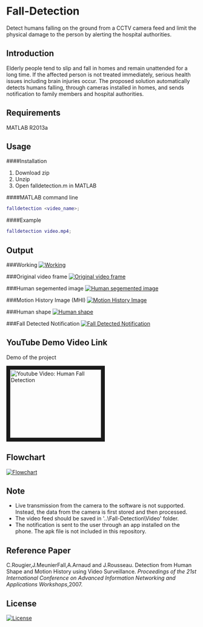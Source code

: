 # Fall-Detection
Detect humans falling on the ground from a CCTV camera feed and limit the physical damage to the person by alerting the hospital authorities.

Introduction
------------
Elderly people tend to slip and fall in homes and remain unattended for a long time. 
If the affected person is not treated immediately, serious health issues including brain injuries occur. 
The proposed solution automatically detects humans falling, through cameras installed in homes, and sends notification to family members and hospital authorities.

Requirements
------------
MATLAB R2013a

Usage 
-----

####Installation

1. Download zip 
2. Unzip 
3. Open falldetection.m in MATLAB 

####MATLAB command line
```matlab
falldetection <video_name>;
```
####Example
```matlab
falldetection video.mp4;
```

Output
------
###Working
[![Working](https://s4.postimg.org/49t4relod/giphy.gif)](https://postimg.org/image/qlqxksks9/)

###Original video frame
[![Original video frame](https://s3.postimg.org/esn2yx6eb/original.png)](https://postimg.org/image/5kuui7zbz/)

###Human segemented image
[![Human segemented image](https://s3.postimg.org/3m989kdgz/mask.png)](https://postimg.org/image/yt7vdh1db/)

###Motion History Image (MHI)
[![Motion History Image](https://s3.postimg.org/vqsn37f1v/mhi.png)](https://postimg.org/image/rhnx11bsf/)

###Human shape
[![Human shape](https://s4.postimg.org/576uymvyl/shape.png)](https://postimg.org/image/xk2cp3hop/)

###Fall Detected Notification
[![Fall Detected Notification](https://s3.postimg.org/6aagwho5f/fall.jpg)](https://postimg.org/image/tbr228nsv/)

YouTube Demo Video Link
------------------
Demo of the project

<a href="http://www.youtube.com/watch?feature=player_embedded&v=LdoLniUSOaA
" target="_blank"><img src="http://img.youtube.com/vi/LdoLniUSOaA/0.jpg" 
alt="Youtube Video: Human Fall Detection" width="240" height="180" border="10" /></a>

Flowchart
---------
[![Flowchart](https://s4.postimg.org/lfue0o4fh/Page_4_Image_27.png)](https://postimg.org/image/8og7u5und/)

Note
----
* Live transmission from the camera to the software is not supported. Instead, the data from the camera is first stored and then processed.
* The video feed should be saved in '..\Fall-Detection\Video' folder.
* The notification is sent to the user through an app installed on the phone. The apk file is not included in this repository.

Reference Paper
---------------
C.Rougier,J.MeunierFall,A.Arnaud and J.Rousseau. Detection from Human Shape and Motion History using Video Surveillance. *Proceedings of the 21st International Conference on Advanced Information Networking and Applications Workshops*,2007. 

License
-------
[![License](https://s3.postimg.org/5h9joly3n/license.png)](https://postimg.org/image/g43cu168v/)



